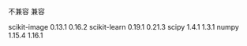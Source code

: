 不兼容   兼容

scikit-image                       0.13.1    0.16.2
scikit-learn                       0.19.1    0.21.3
scipy                              1.4.1     1.3.1
numpy                              1.15.4    1.16.1
